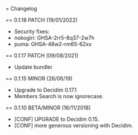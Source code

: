 = Changelog

== 0.1.18 PATCH (19/01/2022)
- Security fixes:
- nokogiri: GHSA-2rr5-8q37-2w7h
- puma: GHSA-48w2-rm65-62xx

== 0.1.17 PATCH (09/08/2021)
- Update bundler

== 0.1.15 MINOR (26/06/19)
- Upgrade to Decidim 0.17.1
- Members Search is now ignorecase.

== 0.1.10 BETA/MINOR (16/11/2018)
- [CONF] UPGRADE to Decidim 0.15.
- [CONF] more generous versioning with Decidim.
 
